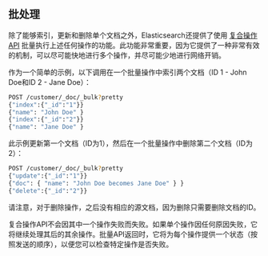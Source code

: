 ## 批处理

除了能够索引，更新和删除单个文档之外，Elasticsearch还提供了使用 [复合操作API](../../05-Document-APIs/Bulk-API.md) 批量执行上述任何操作的功能。此功能非常重要，因为它提供了一种非常有效的机制，可以尽可能快地进行多个操作，并尽可能少地进行网络开销。

作为一个简单的示例，以下调用在一个批量操作中索引两个文档（ID 1  -  John Doe和ID 2  -  Jane Doe）：

```sh
POST /customer/_doc/_bulk?pretty
{"index":{"_id":"1"}}
{"name": "John Doe" }
{"index":{"_id":"2"}}
{"name": "Jane Doe" }
```

此示例更新第一个文档（ID为1），然后在一个批量操作中删除第二个文档（ID为2）：

```sh
POST /customer/_doc/_bulk?pretty
{"update":{"_id":"1"}}
{"doc": { "name": "John Doe becomes Jane Doe" } }
{"delete":{"_id":"2"}}
```

请注意，对于删除操作，之后没有相应的源文档，因为删除只需要删除文档的ID。

复合操作API不会因其中一个操作失败而失败。如果单个操作因任何原因失败，它将继续处理其后的其余操作。批量API返回时，它将为每个操作提供一个状态（按照发送的顺序），以便您可以检查特定操作是否失败。

